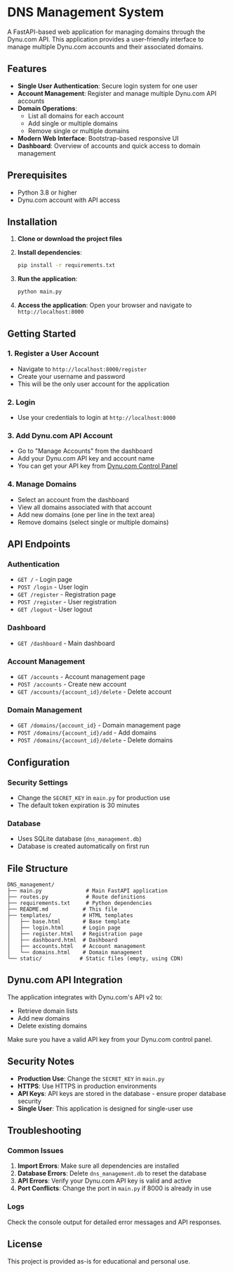 # DNS Management System

A FastAPI-based web application for managing domains through the Dynu.com API. This application provides a user-friendly interface to manage multiple Dynu.com accounts and their associated domains.

## Features

- **Single User Authentication**: Secure login system for one user
- **Account Management**: Register and manage multiple Dynu.com API accounts
- **Domain Operations**:
  - List all domains for each account
  - Add single or multiple domains
  - Remove single or multiple domains
- **Modern Web Interface**: Bootstrap-based responsive UI
- **Dashboard**: Overview of accounts and quick access to domain management

## Prerequisites

- Python 3.8 or higher
- Dynu.com account with API access

## Installation

1. **Clone or download the project files**

2. **Install dependencies**:
   ```bash
   pip install -r requirements.txt
   ```

3. **Run the application**:
   ```bash
   python main.py
   ```

4. **Access the application**:
   Open your browser and navigate to `http://localhost:8000`

## Getting Started

### 1. Register a User Account
- Navigate to `http://localhost:8000/register`
- Create your username and password
- This will be the only user account for the application

### 2. Login
- Use your credentials to login at `http://localhost:8000`

### 3. Add Dynu.com API Account
- Go to "Manage Accounts" from the dashboard
- Add your Dynu.com API key and account name
- You can get your API key from [Dynu.com Control Panel](https://www.dynu.com/en-US/ControlPanel/APICredentials)

### 4. Manage Domains
- Select an account from the dashboard
- View all domains associated with that account
- Add new domains (one per line in the text area)
- Remove domains (select single or multiple domains)

## API Endpoints

### Authentication
- `GET /` - Login page
- `POST /login` - User login
- `GET /register` - Registration page
- `POST /register` - User registration
- `GET /logout` - User logout

### Dashboard
- `GET /dashboard` - Main dashboard

### Account Management
- `GET /accounts` - Account management page
- `POST /accounts` - Create new account
- `GET /accounts/{account_id}/delete` - Delete account

### Domain Management
- `GET /domains/{account_id}` - Domain management page
- `POST /domains/{account_id}/add` - Add domains
- `POST /domains/{account_id}/delete` - Delete domains

## Configuration

### Security Settings
- Change the `SECRET_KEY` in `main.py` for production use
- The default token expiration is 30 minutes

### Database
- Uses SQLite database (`dns_management.db`)
- Database is created automatically on first run

## File Structure

```
DNS_management/
├── main.py              # Main FastAPI application
├── routes.py            # Route definitions
├── requirements.txt     # Python dependencies
├── README.md           # This file
├── templates/          # HTML templates
│   ├── base.html       # Base template
│   ├── login.html      # Login page
│   ├── register.html   # Registration page
│   ├── dashboard.html  # Dashboard
│   ├── accounts.html   # Account management
│   └── domains.html    # Domain management
└── static/            # Static files (empty, using CDN)
```

## Dynu.com API Integration

The application integrates with Dynu.com's API v2 to:
- Retrieve domain lists
- Add new domains
- Delete existing domains

Make sure you have a valid API key from your Dynu.com control panel.

## Security Notes

- **Production Use**: Change the `SECRET_KEY` in `main.py`
- **HTTPS**: Use HTTPS in production environments
- **API Keys**: API keys are stored in the database - ensure proper database security
- **Single User**: This application is designed for single-user use

## Troubleshooting

### Common Issues

1. **Import Errors**: Make sure all dependencies are installed
2. **Database Errors**: Delete `dns_management.db` to reset the database
3. **API Errors**: Verify your Dynu.com API key is valid and active
4. **Port Conflicts**: Change the port in `main.py` if 8000 is already in use

### Logs
Check the console output for detailed error messages and API responses.

## License

This project is provided as-is for educational and personal use.
